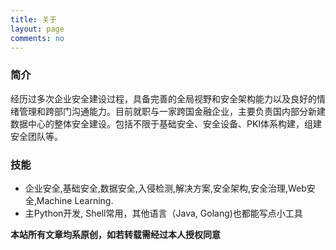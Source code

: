 ```yaml
---
title: 关于
layout: page
comments: no
---
```


### 简介

经历过多次企业安全建设过程，具备完善的全局视野和安全架构能力以及良好的情绪管理和跨部门沟通能力。目前就职与一家跨国金融企业，主要负责国内部分新建数据中心的整体安全建设。包括不限于基础安全、安全设备、PKI体系构建，组建安全团队等。

### 技能

* 企业安全,基础安全,数据安全,入侵检测,解决方案,安全架构,安全治理,Web安全,Machine Learning. 
* 主Python开发, Shell常用，其他语言（Java, Golang)也都能写点小工具

**本站所有文章均系原创，如若转载需经过本人授权同意**

